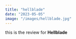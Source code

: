 ```yaml
---
title: "hellblade"
date: "2023-05-05"
image: "/images/hellblade.jpg"
---
```


this is the review for __Hellblade__ 